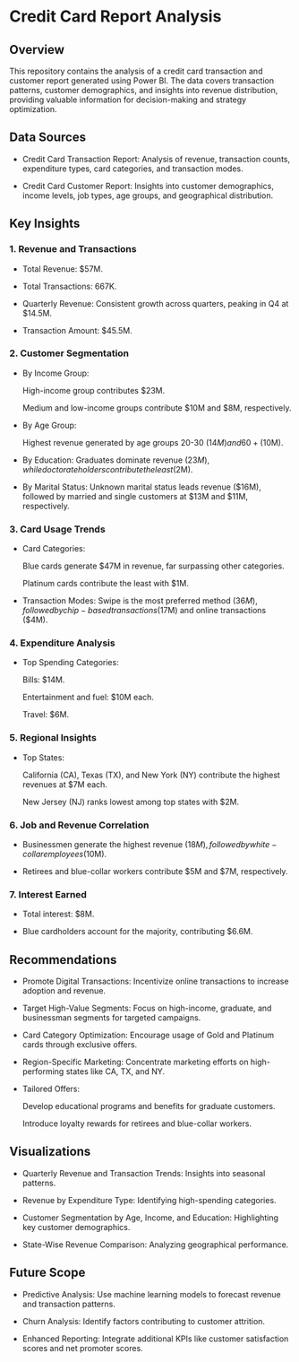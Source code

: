 # Credit Card Report Analysis

## Overview
This repository contains the analysis of a credit card transaction and customer report generated using Power BI. The data covers transaction patterns, customer demographics, and insights into revenue distribution, providing valuable information for decision-making and strategy optimization.

## Data Sources
- Credit Card Transaction Report: Analysis of revenue, transaction counts, expenditure types, card categories, and transaction modes.

- Credit Card Customer Report: Insights into customer demographics, income levels, job types, age groups, and geographical distribution.
## Key Insights
### 1. Revenue and Transactions
- Total Revenue: $57M.

- Total Transactions: 667K.

- Quarterly Revenue: Consistent growth across quarters, peaking in Q4 at $14.5M.

- Transaction Amount: $45.5M.

### 2. Customer Segmentation
- By Income Group:

  High-income group contributes $23M.
  
  Medium and low-income groups contribute $10M and $8M, respectively.

- By Age Group:

  Highest revenue generated by age groups 20-30 ($14M) and 60+ ($10M).

- By Education:
  Graduates dominate revenue ($23M), while doctorate holders contribute the least ($2M).

- By Marital Status:
  Unknown marital status leads revenue ($16M), followed by married and single customers at $13M and $11M, respectively.

### 3. Card Usage Trends
- Card Categories:

  Blue cards generate $47M in revenue, far surpassing other categories.

  Platinum cards contribute the least with $1M.

- Transaction Modes:
  Swipe is the most preferred method ($36M), followed by chip-based transactions ($17M) and online transactions ($4M).

### 4. Expenditure Analysis
- Top Spending Categories:

  Bills: $14M.
  
  Entertainment and fuel: $10M each.
  
  Travel: $6M.

### 5. Regional Insights
- Top States:

   California (CA), Texas (TX), and New York (NY) contribute the highest revenues at $7M each.

  New Jersey (NJ) ranks lowest among top states with $2M.

### 6. Job and Revenue Correlation
- Businessmen generate the highest revenue ($18M), followed by white-collar employees ($10M).

- Retirees and blue-collar workers contribute $5M and $7M, respectively.

### 7. Interest Earned
- Total interest: $8M.

- Blue cardholders account for the majority, contributing $6.6M.

## Recommendations
- Promote Digital Transactions:
  Incentivize online transactions to increase adoption and revenue.

- Target High-Value Segments:
  Focus on high-income, graduate, and businessman segments for targeted campaigns.

- Card Category Optimization:
  Encourage usage of Gold and Platinum cards through exclusive offers.

- Region-Specific Marketing:
  Concentrate marketing efforts on high-performing states like CA, TX, and NY.

- Tailored Offers:

  Develop educational programs and benefits for graduate customers.

  Introduce loyalty rewards for retirees and blue-collar workers.

## Visualizations
- Quarterly Revenue and Transaction Trends: Insights into seasonal patterns.

- Revenue by Expenditure Type: Identifying high-spending categories.
  
- Customer Segmentation by Age, Income, and Education: Highlighting key customer demographics.
  
- State-Wise Revenue Comparison: Analyzing geographical performance.

## Future Scope
- Predictive Analysis:
  Use machine learning models to forecast revenue and transaction patterns.

- Churn Analysis:
  Identify factors contributing to customer attrition.
  
- Enhanced Reporting:
  Integrate additional KPIs like customer satisfaction scores and net promoter scores.

